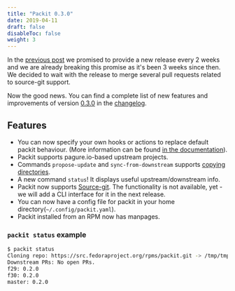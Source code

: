 ```yaml
---
title: "Packit 0.3.0"
date: 2019-04-11
draft: false
disableToc: false
weight: 3
---
```


In the [previous post](/posts/packit-020/) we promised to
provide a new release every 2 weeks and we are already breaking this promise as
it's been 3 weeks since then. We decided to wait with the release to merge
several pull requests related to source-git support.

Now the good news. You can find a complete list of new features and
improvements of version
[0.3.0](https://github.com/packit-service/packit/releases/tag/0.3.0) in the
[changelog](https://github.com/packit-service/packit/blob/master/CHANGELOG.md#030).

<!--more-->

## Features

- You can now specify your own hooks or actions to replace default packit
  behaviour. (More information can be found [in the
  documentation](/docs/actions/)).
- Packit supports pagure.io-based upstream projects.
- Commands `propose-update` and `sync-from-downstream` supports [copying
  directories](/docs/configuration/#minimal-sample-config).
- A new command `status`! It displays useful upstream/downstream info.
- Packit now supports [Source-git](/source-git/). The
  functionality is not available, yet - we will add a CLI interface for it in
  the next release.
- You can now have a config file for packit in your home directory(`~/.config/packit.yaml`).
- Packit installed from an RPM now has manpages.

### `packit status` example

```bash
$ packit status
Cloning repo: https://src.fedoraproject.org/rpms/packit.git -> /tmp/tmp84we_6n8
Downstream PRs: No open PRs.
f29: 0.2.0
f30: 0.2.0
master: 0.2.0

```
